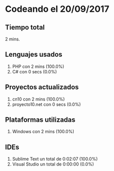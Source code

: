 # Codeando el 20/09/2017

## Tiempo total
2 mins.

## Lenguajes usados
1. PHP con 2 mins (100.0%)
1. C# con 0 secs (0.0%)

## Proyectos actualizados
1. cn10 con 2 mins (100.0%)
1. proyecto10.net con 0 secs (0.0%)

## Plataformas utilizadas
1. Windows con 2 mins (100.0%)

## IDEs
1. Sublime Text un total de 0:02:07 (100.0%)
1. Visual Studio un total de 0:00:00 (0.0%)
